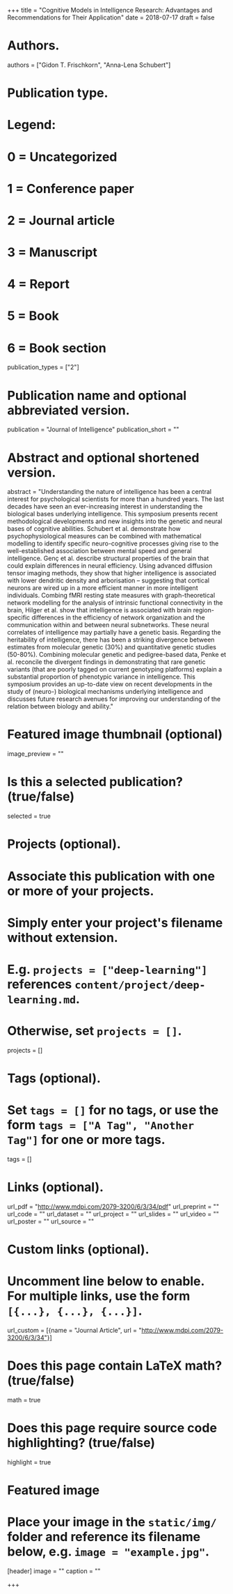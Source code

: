 +++
title = "Cognitive Models in Intelligence Research: Advantages and Recommendations for Their Application"
date = 2018-07-17
draft = false

# Authors.
authors = ["Gidon T. Frischkorn", "Anna-Lena Schubert"]

# Publication type.
# Legend:
# 0 = Uncategorized
# 1 = Conference paper
# 2 = Journal article
# 3 = Manuscript
# 4 = Report
# 5 = Book
# 6 = Book section
publication_types = ["2"]


# Publication name and optional abbreviated version.
publication = "Journal of Intelligence"
publication_short = ""

# Abstract and optional shortened version.
abstract = "Understanding the nature of intelligence has been a central interest for psychological scientists for more than a hundred years. The last decades have seen an ever-increasing interest in understanding the biological bases underlying intelligence. This symposium presents recent methodological developments and new insights into the genetic and neural bases of cognitive abilities. Schubert et al. demonstrate how psychophysiological measures can be combined with mathematical modelling to identify specific neuro-cognitive processes giving rise to the well-established association between mental speed and general intelligence. Genç et al. describe structural properties of the brain that could explain differences in neural efficiency. Using advanced diffusion tensor imaging methods, they show that higher intelligence is associated with lower dendritic density and arborisation – suggesting that cortical neurons are wired up in a more efficient manner in more intelligent individuals. Combing fMRI resting state measures with graph-theoretical network modelling for the analysis of intrinsic functional connectivity in the brain, Hilger et al. show that intelligence is associated with brain region-specific differences in the efficiency of network organization and the communication within and between neural subnetworks. These neural correlates of intelligence may partially have a genetic basis. Regarding the heritability of intelligence, there has been a striking divergence between estimates from molecular genetic (30%) and quantitative genetic studies (50-80%). Combining molecular genetic and pedigree-based data, Penke et al. reconcile the divergent findings in demonstrating that rare genetic variants (that are poorly tagged on current genotyping platforms) explain a substantial proportion of phenotypic variance in intelligence. This symposium provides an up-to-date view on recent developments in the study of (neuro-) biological mechanisms underlying intelligence and discusses future research avenues for improving our understanding of the relation between biology and ability."

# Featured image thumbnail (optional)
image_preview = ""

# Is this a selected publication? (true/false)
selected = true

# Projects (optional).
#   Associate this publication with one or more of your projects.
#   Simply enter your project's filename without extension.
#   E.g. `projects = ["deep-learning"]` references `content/project/deep-learning.md`.
#   Otherwise, set `projects = []`.
projects = []

# Tags (optional).
#   Set `tags = []` for no tags, or use the form `tags = ["A Tag", "Another Tag"]` for one or more tags.
tags = []

# Links (optional).
url_pdf = "http://www.mdpi.com/2079-3200/6/3/34/pdf"
url_preprint = ""
url_code = ""
url_dataset = ""
url_project = ""
url_slides = ""
url_video = ""
url_poster = ""
url_source = ""

# Custom links (optional).
#   Uncomment line below to enable. For multiple links, use the form `[{...}, {...}, {...}]`.
url_custom = [{name = "Journal Article", url = "http://www.mdpi.com/2079-3200/6/3/34"}]

# Does this page contain LaTeX math? (true/false)
math = true

# Does this page require source code highlighting? (true/false)
highlight = true

# Featured image
# Place your image in the `static/img/` folder and reference its filename below, e.g. `image = "example.jpg"`.
[header]
image = ""
caption = ""

+++

